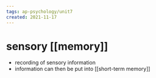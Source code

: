 ```yaml
---
tags: ap-psychology/unit7 
created: 2021-11-17
---
```


# sensory [[memory]]

- recording of sensory information
- information can then be put into [[short-term memory]] 
